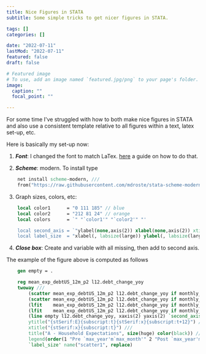 ```yaml
---
title: Nice Figures in STATA
subtitle: Some simple tricks to get nicer figures in STATA.

tags: []
categories: []

date: "2022-07-11"
lastMod: "2022-07-11"
featured: false
draft: false

# Featured image
# To use, add an image named `featured.jpg/png` to your page's folder. 
image:
  caption: ""
  focal_point: ""

---
```


For some time I've struggled with how to both make nice figures in STATA and also use a consistent template relative to all figures within a text, latex set-up, etc.

Here is basically my set-up now:

1. ***Font***: I changed the font to match LaTex. [here](https://medium.com/the-stata-guide/stata-graphs-get-those-fonts-right-c38d35625142) a guide on how to do that.

2. ***Scheme***: modern. To install type 
``` stata
    net install scheme-modern, ///
    from("https://raw.githubusercontent.com/mdroste/stata-scheme-modern/master/")
```

3. Graph sizes, colors, etc:
```stata
    local color1      = "0 111 185" // blue
    local color2      = "212 81 24" // orange
    local colors      = `" "`color1'" "`color2'" "'

    local second_axis = `"ylabel(none,axis(2)) xlabel(none,axis(2)) xtitle("",axis(2)) ytitle("",axis(2))"'
    local label_size  = "xlabel(, labsize(large)) ylabel(, labsize(large)) ytitle(, size(large)) xtitle(, size(large)) legend(size(large))"
```

4. ***Close box***: Create and variable with all missing, then add to second axis.


The example of the figure above is computed as follows
```stata
	gen empty = .

	reg mean_exp_debtUS_12m_p2 l12.debt_change_yoy
	twoway ///
		(scatter mean_exp_debtUS_12m_p2 l12.debt_change_yoy if monthly_date <  `max_date', mcolor("`color'") msymbol(circle_hollow))   ///
		(scatter mean_exp_debtUS_12m_p2 l12.debt_change_yoy if monthly_date >= `max_date', mcolor("`color_2'") msymbol(circle_hollow)) ///
		(lfit    mean_exp_debtUS_12m_p2 l12.debt_change_yoy if monthly_date <  `max_date', lcolor("`color'"))   ///
		(lfit    mean_exp_debtUS_12m_p2 l12.debt_change_yoy if monthly_date >= `max_date', lcolor("`color_2'")) ///
		(line empty l12.debt_change_yoy, xaxis(2) yaxis(2) `second_axis'),   ///
		ytitle("{stSerif:E}{subscript:t}{stSerif:x}{subscript:t+12}") ///
		xtitle("{stSerif:x}{subscript:t}") ///
		title("A - Household Expectations", size(huge) color(black)) ///
		legend(order(1 "Pre `max_year'm`max_month'" 2 "Post `max_year'm`max_month'") rows(3) ring(0) pos(11)) ///
		`label_size' name("scatter1", replace) 
```